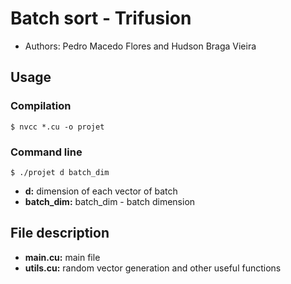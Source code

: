 

# Batch sort - Trifusion

   - Authors:  Pedro Macedo Flores and Hudson Braga Vieira 


## Usage
### Compilation

 ```shell
 $ nvcc *.cu -o projet
 ```


 ### Command line 

```shell
$ ./projet d batch_dim
```



- **d:**  dimension of each vector of batch
- **batch_dim:** batch_dim - batch dimension


## File description 

- **main.cu:** main file 
- **utils.cu:** random vector generation and other useful functions


